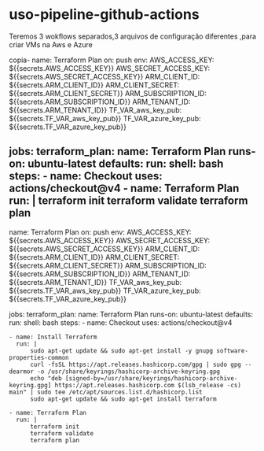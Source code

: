 # uso-pipeline-github-actions
Teremos 3 wokflows separados,3 arquivos de configuração diferentes ,para criar VMs na Aws e Azure


copia-
name: Terraform Plan
on: push
env: 
  AWS_ACCESS_KEY: ${{secrets.AWS_ACCESS_KEY}}
  AWS_SECRET_ACCESS_KEY: ${{secrets.AWS_SECRET_ACCESS_KEY}}
  ARM_CLIENT_ID: ${{secrets.ARM_CLIENT_ID}}
  ARM_CLIENT_SECRET: ${{secrets.ARM_CLIENT_SECRET}}
  ARM_SUBSCRIPTION_ID: ${{secrets.ARM_SUBSCRIPTION_ID}}
  ARM_TENANT_ID: ${{secrets.ARM_TENANT_ID}}
  TF_VAR_aws_key_pub: ${{secrets.TF_VAR_aws_key_pub}}
  TF_VAR_azure_key_pub: ${{secrets.TF_VAR_azure_key_pub}}

jobs:
  terraform_plan:
    name: Terraform Plan
    runs-on: ubuntu-latest
    defaults:
      run:
        shell: bash
    steps:
    - name: Checkout
      uses: actions/checkout@v4
    - name: Terraform Plan
      run: |
          terraform init
          terraform validate
          terraform plan
----------------------------------------------------------------------------
name: Terraform Plan
on: push
env: 
  AWS_ACCESS_KEY: ${{secrets.AWS_ACCESS_KEY}}
  AWS_SECRET_ACCESS_KEY: ${{secrets.AWS_SECRET_ACCESS_KEY}}
  ARM_CLIENT_ID: ${{secrets.ARM_CLIENT_ID}}
  ARM_CLIENT_SECRET: ${{secrets.ARM_CLIENT_SECRET}}
  ARM_SUBSCRIPTION_ID: ${{secrets.ARM_SUBSCRIPTION_ID}}
  ARM_TENANT_ID: ${{secrets.ARM_TENANT_ID}}
  TF_VAR_aws_key_pub: ${{secrets.TF_VAR_aws_key_pub}}
  TF_VAR_azure_key_pub: ${{secrets.TF_VAR_azure_key_pub}}

jobs:
  terraform_plan:
    name: Terraform Plan
    runs-on: ubuntu-latest
    defaults:
      run:
        shell: bash
    steps:
    - name: Checkout
      uses: actions/checkout@v4

    - name: Install Terraform
      run: |
          sudo apt-get update && sudo apt-get install -y gnupg software-properties-common
          curl -fsSL https://apt.releases.hashicorp.com/gpg | sudo gpg --dearmor -o /usr/share/keyrings/hashicorp-archive-keyring.gpg
          echo "deb [signed-by=/usr/share/keyrings/hashicorp-archive-keyring.gpg] https://apt.releases.hashicorp.com $(lsb_release -cs) main" | sudo tee /etc/apt/sources.list.d/hashicorp.list
          sudo apt-get update && sudo apt-get install terraform

    - name: Terraform Plan
      run: |
          terraform init
          terraform validate
          terraform plan          
